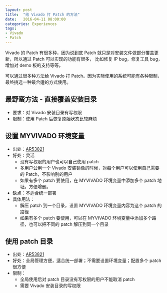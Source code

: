 ```yaml
---
layout: post
title:  "给 Vivado 打 Patch 的方法"
date:   2016-04-11 08:00:00
categories: Experiences
tags:
- Vivado
- Patch
---
```


Vivado 的 Patch 有很多种，因为说到底 Patch 就只是对安装文件做部分覆盖更新，所以通过 Patch 可以实现的功能有很多，
比如修复 IP bug，修复工具 bug，增加对 demo 板的支持等等。

可以通过很多种方法给 Vivado 打 Patch。因为实际使用的系统可能有各种限制，最终挑选一种最合适的方式使用。

## 最野蛮方法 - 直接覆盖安装目录 ##

- 要求：对 Vivado 安装目录有写权限
- 限制：使用 Patch 后恢复原始状态比较麻烦

## 设置 MYVIVADO 环境变量 ##

- 出处：[AR53821](http://www.xilinx.com/support/answers/53821.html)
- 好处：灵活
    - 没有写权限的用户也可以自己使用 patch
    - 多用户公用一个 Vivado 安装镜像的时候，对每个用户可以使用自己需要的 Patch，不影响别的用户
    - 如果有多个 patch 要使用，在 MYVIVADO 环境变量中添加多个 patch 地址。方便增删。
- 缺点：不适合统一部署
- 具体用法：
    - 解压 patch 到一个目录，设置 MYVIVADO 环境变量内容为这个 patch 的路径
    - 如果有多个 patch 要使用，可以在 MYVIVADO 环境变量中添加多个路径，也可以把不同的 patch 解压到同一个目录

## 使用 patch 目录 ##

- 出处：[AR53821](http://www.xilinx.com/support/answers/53821.html)
- 好处：全局管理方便，适合统一部署；不需要设置环境变量；配置多个 patch 很方便
- 限制：
    - 全局使用后对 patch 目录没有写权限的用户不能取消 patch
    - 需要 Vivado 安装目录的写权限
